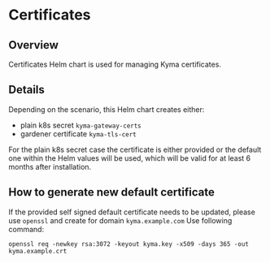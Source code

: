 # Certificates

## Overview

Certificates Helm chart is used for managing Kyma certificates. 

## Details

Depending on the scenario, this Helm chart creates either:
- plain k8s secret   `kyma-gateway-certs`
- gardener certificate `kyma-tls-cert`

For the plain k8s secret case the certificate is either provided or the default one within the Helm values
will be used, which will be valid for at least 6 months after installation.


## How to generate new default certificate
If the provided self signed default certificate needs to be updated, please use `openssl` and create for 
domain `kyma.example.com`
Use following command:
 ```
openssl req -newkey rsa:3072 -keyout kyma.key -x509 -days 365 -out kyma.example.crt
 ```